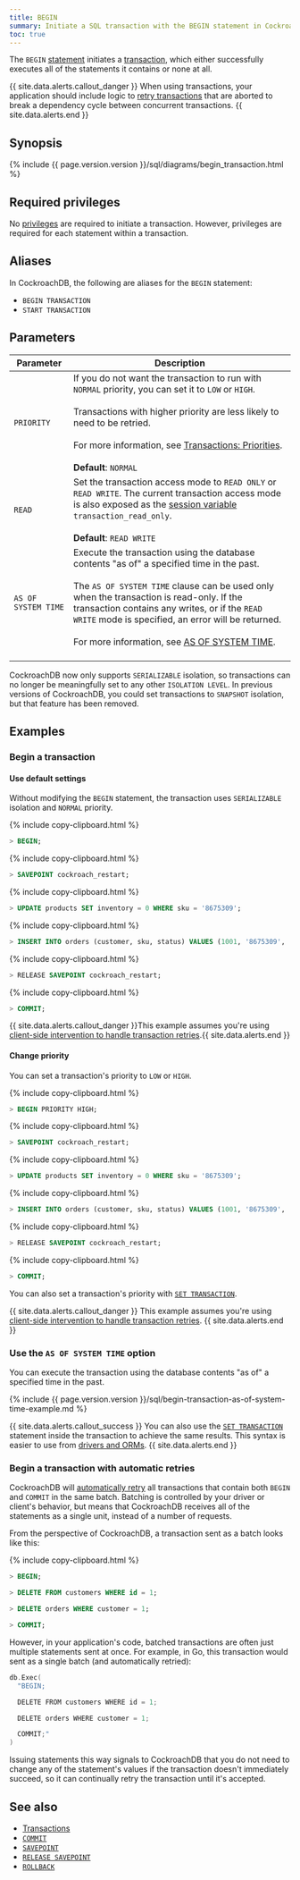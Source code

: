 ```yaml
---
title: BEGIN
summary: Initiate a SQL transaction with the BEGIN statement in CockroachDB.
toc: true
---
```


The `BEGIN` [statement](sql-statements.html) initiates a [transaction](transactions.html), which either successfully executes all of the statements it contains or none at all.

{{ site.data.alerts.callout_danger }}
When using transactions, your application should include logic to [retry transactions](transactions.html#transaction-retries) that are aborted to break a dependency cycle between concurrent transactions.
{{ site.data.alerts.end }}


## Synopsis

<div>
  {%  include {{  page.version.version  }}/sql/diagrams/begin_transaction.html %}
</div>

## Required privileges

No [privileges](authorization.html#assign-privileges) are required to initiate a transaction. However, privileges are required for each statement within a transaction.

## Aliases

In CockroachDB, the following are aliases for the `BEGIN` statement:

- `BEGIN TRANSACTION`
- `START TRANSACTION`

## Parameters

 Parameter | Description
-----------|-------------
`PRIORITY` | If you do not want the transaction to run with `NORMAL` priority, you can set it to `LOW` or `HIGH`.<br/><br/>Transactions with higher priority are less likely to need to be retried.<br/><br/>For more information, see [Transactions: Priorities](transactions.html#transaction-priorities).<br/><br/>**Default**: `NORMAL`
`READ` | Set the transaction access mode to `READ ONLY` or `READ WRITE`. The current transaction access mode is also exposed as the [session variable](show-vars.html) `transaction_read_only`.<br><br>**Default**: `READ WRITE`
`AS OF SYSTEM TIME` | Execute the transaction using the database contents "as of" a specified time in the past.<br/><br/> The `AS OF SYSTEM TIME` clause can be used only when the transaction is read-only. If the transaction contains any writes, or if the `READ WRITE` mode is specified, an error will be returned.<br/><br/>For more information, see [AS OF SYSTEM TIME](as-of-system-time.html).<br/><br/>

 CockroachDB now only supports `SERIALIZABLE` isolation, so transactions can no longer be meaningfully set to any other `ISOLATION LEVEL`. In previous versions of CockroachDB, you could set transactions to `SNAPSHOT` isolation, but that feature has been removed.

## Examples

### Begin a transaction

#### Use default settings

Without modifying the `BEGIN` statement, the transaction uses `SERIALIZABLE` isolation and `NORMAL` priority.

{%  include copy-clipboard.html %}
~~~ sql
> BEGIN;
~~~

{%  include copy-clipboard.html %}
~~~ sql
> SAVEPOINT cockroach_restart;
~~~

{%  include copy-clipboard.html %}
~~~ sql
> UPDATE products SET inventory = 0 WHERE sku = '8675309';
~~~

{%  include copy-clipboard.html %}
~~~ sql
> INSERT INTO orders (customer, sku, status) VALUES (1001, '8675309', 'new');
~~~

{%  include copy-clipboard.html %}
~~~ sql
> RELEASE SAVEPOINT cockroach_restart;
~~~

{%  include copy-clipboard.html %}
~~~ sql
> COMMIT;
~~~

{{ site.data.alerts.callout_danger }}This example assumes you're using <a href="transactions.html#client-side-intervention">client-side intervention to handle transaction retries</a>.{{ site.data.alerts.end }}

#### Change priority

You can set a transaction's priority to `LOW` or `HIGH`.

{%  include copy-clipboard.html %}
~~~ sql
> BEGIN PRIORITY HIGH;
~~~

{%  include copy-clipboard.html %}
~~~ sql
> SAVEPOINT cockroach_restart;
~~~

{%  include copy-clipboard.html %}
~~~ sql
> UPDATE products SET inventory = 0 WHERE sku = '8675309';
~~~

{%  include copy-clipboard.html %}
~~~ sql
> INSERT INTO orders (customer, sku, status) VALUES (1001, '8675309', 'new');
~~~

{%  include copy-clipboard.html %}
~~~ sql
> RELEASE SAVEPOINT cockroach_restart;
~~~

{%  include copy-clipboard.html %}
~~~ sql
> COMMIT;
~~~

You can also set a transaction's priority with [`SET TRANSACTION`](set-transaction.html).

{{ site.data.alerts.callout_danger }}
This example assumes you're using [client-side intervention to handle transaction retries](transactions.html#client-side-intervention).
{{ site.data.alerts.end }}

### Use the `AS OF SYSTEM TIME` option

You can execute the transaction using the database contents "as of" a specified time in the past.

{%  include {{  page.version.version  }}/sql/begin-transaction-as-of-system-time-example.md %}

{{ site.data.alerts.callout_success }}
You can also use the [`SET TRANSACTION`](set-transaction.html#use-the-as-of-system-time-option) statement inside the transaction to achieve the same results. This syntax is easier to use from [drivers and ORMs](install-client-drivers.html).
{{ site.data.alerts.end }}

### Begin a transaction with automatic retries

CockroachDB will [automatically retry](transactions.html#transaction-retries) all transactions that contain both `BEGIN` and `COMMIT` in the same batch. Batching is controlled by your driver or client's behavior, but means that CockroachDB receives all of the statements as a single unit, instead of a number of requests.

From the perspective of CockroachDB, a transaction sent as a batch looks like this:

{%  include copy-clipboard.html %}
~~~ sql
> BEGIN;

> DELETE FROM customers WHERE id = 1;

> DELETE orders WHERE customer = 1;

> COMMIT;
~~~

However, in your application's code, batched transactions are often just multiple statements sent at once. For example, in Go, this transaction would sent as a single batch (and automatically retried):

~~~ go
db.Exec(
  "BEGIN;

  DELETE FROM customers WHERE id = 1;

  DELETE orders WHERE customer = 1;

  COMMIT;"
)
~~~

Issuing statements this way signals to CockroachDB that you do not need to change any of the statement's values if the transaction doesn't immediately succeed, so it can continually retry the transaction until it's accepted.

## See also

- [Transactions](transactions.html)
- [`COMMIT`](commit-transaction.html)
- [`SAVEPOINT`](savepoint.html)
- [`RELEASE SAVEPOINT`](release-savepoint.html)
- [`ROLLBACK`](rollback-transaction.html)
